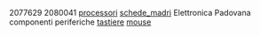 2077629
2080041
[processori](componenti/processori.md)
[schede_madri](componenti/schede_madri.md)
Elettronica Padovana
componenti
periferiche
[tastiere](periferiche/tastiere.md)
[mouse](periferiche/mouse.md)
